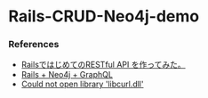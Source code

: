 # Rails-CRUD-Neo4j-demo

### References
+ [RailsではじめてのRESTful API を作ってみた。](https://qiita.com/akura/items/f7b9e6abd2248c5b3d0f)
+ [Rails + Neo4j + GraphQL](https://qiita.com/enkatsu/items/94ad000b76fd9cb89fb4)
+ [Could not open library 'libcurl.dll'](https://kwojcicki.github.io/blog/LIBCURL-JEKYLL)